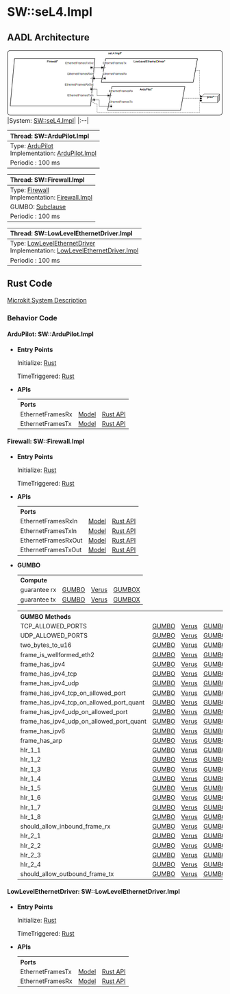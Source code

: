 # SW::seL4.Impl

## AADL Architecture
![arch.png](../../aadl/diagrams/arch.png)
|System: [SW::seL4.Impl]()|
|:--|

|Thread: SW::ArduPilot.Impl |
|:--|
|Type: [ArduPilot](../../aadl/SW.aadl#L277-L282)<br>Implementation: [ArduPilot.Impl](../../aadl/SW.aadl#L283-L290)|
|Periodic : 100 ms|

|Thread: SW::Firewall.Impl |
|:--|
|Type: [Firewall](../../aadl/SW.aadl#L63-L71)<br>Implementation: [Firewall.Impl](../../aadl/SW.aadl#L72-L253)<br>
GUMBO: [Subclause](../../aadl/SW.aadl#L79-L250)|
|Periodic : 100 ms|

|Thread: SW::LowLevelEthernetDriver.Impl |
|:--|
|Type: [LowLevelEthernetDriver](../../aadl/SW.aadl#L28-L34)<br>Implementation: [LowLevelEthernetDriver.Impl](../../aadl/SW.aadl#L35-L42)|
|Periodic : 100 ms|


## Rust Code

[Microkit System Description](microkit.system)

### Behavior Code
#### ArduPilot: SW::ArduPilot.Impl

 - **Entry Points**

    Initialize: [Rust](crates/ArduPilot_ArduPilot/src/component/ArduPilot_ArduPilot_app.rs#L22-L28)

    TimeTriggered: [Rust](crates/ArduPilot_ArduPilot/src/component/ArduPilot_ArduPilot_app.rs#L30-L36)


 - **APIs**

     <table>
     <tr><th colspan=3>Ports</th></tr>
     <tr><td>EthernetFramesRx</td>
     <td><a href=../../aadl/SW.aadl#L280-L280>Model</a></td>
     <td><a href=crates/ArduPilot_ArduPilot/src/bridge/ArduPilot_ArduPilot_api.rs#L55-L62>Rust API</a></td>
     <tr><td>EthernetFramesTx</td>
     <td><a href=../../aadl/SW.aadl#L281-L281>Model</a></td>
     <td><a href=crates/ArduPilot_ArduPilot/src/bridge/ArduPilot_ArduPilot_api.rs#L42-L51>Rust API</a></td></table>



#### Firewall: SW::Firewall.Impl

 - **Entry Points**

    Initialize: [Rust](crates/Firewall_Firewall/src/component/Firewall_Firewall_app.rs#L27-L33)

    TimeTriggered: [Rust](crates/Firewall_Firewall/src/component/Firewall_Firewall_app.rs#L35-L83)


 - **APIs**

     <table>
     <tr><th colspan=3>Ports</th></tr>
     <tr><td>EthernetFramesRxIn</td>
     <td><a href=../../aadl/SW.aadl#L66-L66>Model</a></td>
     <td><a href=crates/Firewall_Firewall/src/bridge/Firewall_Firewall_api.rs#L99-L108>Rust API</a></td>
     <tr><td>EthernetFramesTxIn</td>
     <td><a href=../../aadl/SW.aadl#L69-L69>Model</a></td>
     <td><a href=crates/Firewall_Firewall/src/bridge/Firewall_Firewall_api.rs#L89-L98>Rust API</a></td>
     <tr><td>EthernetFramesRxOut</td>
     <td><a href=../../aadl/SW.aadl#L67-L67>Model</a></td>
     <td><a href=crates/Firewall_Firewall/src/bridge/Firewall_Firewall_api.rs#L62-L73>Rust API</a></td>
     <tr><td>EthernetFramesTxOut</td>
     <td><a href=../../aadl/SW.aadl#L70-L70>Model</a></td>
     <td><a href=crates/Firewall_Firewall/src/bridge/Firewall_Firewall_api.rs#L74-L85>Rust API</a></td></table>

- **GUMBO**

    <table>
    <tr><th colspan=4>Compute</th></tr>
    <tr><td>guarantee rx</td>
    <td><a href=../../aadl/SW.aadl#L238-L242>GUMBO</a></td>
    <td><a href=crates/Firewall_Firewall/src/component/Firewall_Firewall_app.rs#L47-L49>Verus</a></td>
    <td><a href=crates/Firewall_Firewall/src/bridge/Firewall_Firewall_GUMBOX.rs#L307-L323>GUMBOX</a></td>
    </tr>
    <tr><td>guarantee tx</td>
    <td><a href=../../aadl/SW.aadl#L244-L248>GUMBO</a></td>
    <td><a href=crates/Firewall_Firewall/src/component/Firewall_Firewall_app.rs#L54-L56>Verus</a></td>
    <td><a href=crates/Firewall_Firewall/src/bridge/Firewall_Firewall_GUMBOX.rs#L331-L347>GUMBOX</a></td>
    </tr></table>
    <table>
    <tr><th colspan=4>GUMBO Methods</th></tr>
    <tr><td>TCP_ALLOWED_PORTS</td>
    <td><a href=../../aadl/SW.aadl#L89-L89>GUMBO</a></td>
    <td><a href=crates/Firewall_Firewall/src/component/Firewall_Firewall_app.rs#L445-L448>Verus</a></td>
    <td><a href=crates/Firewall_Firewall/src/bridge/Firewall_Firewall_GUMBOX.rs#L17-L20>GUMBOX</a></td>
    </tr>
    <tr><td>UDP_ALLOWED_PORTS</td>
    <td><a href=../../aadl/SW.aadl#L91-L91>GUMBO</a></td>
    <td><a href=crates/Firewall_Firewall/src/component/Firewall_Firewall_app.rs#L450-L453>Verus</a></td>
    <td><a href=crates/Firewall_Firewall/src/bridge/Firewall_Firewall_GUMBOX.rs#L22-L25>GUMBOX</a></td>
    </tr>
    <tr><td>two_bytes_to_u16</td>
    <td><a href=../../aadl/SW.aadl#L94-L95>GUMBO</a></td>
    <td><a href=crates/Firewall_Firewall/src/component/Firewall_Firewall_app.rs#L455-L460>Verus</a></td>
    <td><a href=crates/Firewall_Firewall/src/bridge/Firewall_Firewall_GUMBOX.rs#L27-L32>GUMBOX</a></td>
    </tr>
    <tr><td>frame_is_wellformed_eth2</td>
    <td><a href=../../aadl/SW.aadl#L97-L100>GUMBO</a></td>
    <td><a href=crates/Firewall_Firewall/src/component/Firewall_Firewall_app.rs#L462-L470>Verus</a></td>
    <td><a href=crates/Firewall_Firewall/src/bridge/Firewall_Firewall_GUMBOX.rs#L34-L42>GUMBOX</a></td>
    </tr>
    <tr><td>frame_has_ipv4</td>
    <td><a href=../../aadl/SW.aadl#L103-L106>GUMBO</a></td>
    <td><a href=crates/Firewall_Firewall/src/component/Firewall_Firewall_app.rs#L472-L481>Verus</a></td>
    <td><a href=crates/Firewall_Firewall/src/bridge/Firewall_Firewall_GUMBOX.rs#L44-L54>GUMBOX</a></td>
    </tr>
    <tr><td>frame_has_ipv4_tcp</td>
    <td><a href=../../aadl/SW.aadl#L108-L111>GUMBO</a></td>
    <td><a href=crates/Firewall_Firewall/src/component/Firewall_Firewall_app.rs#L483-L491>Verus</a></td>
    <td><a href=crates/Firewall_Firewall/src/bridge/Firewall_Firewall_GUMBOX.rs#L56-L65>GUMBOX</a></td>
    </tr>
    <tr><td>frame_has_ipv4_udp</td>
    <td><a href=../../aadl/SW.aadl#L113-L116>GUMBO</a></td>
    <td><a href=crates/Firewall_Firewall/src/component/Firewall_Firewall_app.rs#L493-L501>Verus</a></td>
    <td><a href=crates/Firewall_Firewall/src/bridge/Firewall_Firewall_GUMBOX.rs#L67-L76>GUMBOX</a></td>
    </tr>
    <tr><td>frame_has_ipv4_tcp_on_allowed_port</td>
    <td><a href=../../aadl/SW.aadl#L118-L122>GUMBO</a></td>
    <td><a href=crates/Firewall_Firewall/src/component/Firewall_Firewall_app.rs#L503-L508>Verus</a></td>
    <td><a href=crates/Firewall_Firewall/src/bridge/Firewall_Firewall_GUMBOX.rs#L78-L84>GUMBOX</a></td>
    </tr>
    <tr><td>frame_has_ipv4_tcp_on_allowed_port_quant</td>
    <td><a href=../../aadl/SW.aadl#L124-L126>GUMBO</a></td>
    <td><a href=crates/Firewall_Firewall/src/component/Firewall_Firewall_app.rs#L510-L513>Verus</a></td>
    <td><a href=crates/Firewall_Firewall/src/bridge/Firewall_Firewall_GUMBOX.rs#L86-L94>GUMBOX</a></td>
    </tr>
    <tr><td>frame_has_ipv4_udp_on_allowed_port</td>
    <td><a href=../../aadl/SW.aadl#L128-L132>GUMBO</a></td>
    <td><a href=crates/Firewall_Firewall/src/component/Firewall_Firewall_app.rs#L515-L520>Verus</a></td>
    <td><a href=crates/Firewall_Firewall/src/bridge/Firewall_Firewall_GUMBOX.rs#L96-L102>GUMBOX</a></td>
    </tr>
    <tr><td>frame_has_ipv4_udp_on_allowed_port_quant</td>
    <td><a href=../../aadl/SW.aadl#L134-L136>GUMBO</a></td>
    <td><a href=crates/Firewall_Firewall/src/component/Firewall_Firewall_app.rs#L522-L525>Verus</a></td>
    <td><a href=crates/Firewall_Firewall/src/bridge/Firewall_Firewall_GUMBOX.rs#L104-L112>GUMBOX</a></td>
    </tr>
    <tr><td>frame_has_ipv6</td>
    <td><a href=../../aadl/SW.aadl#L138-L141>GUMBO</a></td>
    <td><a href=crates/Firewall_Firewall/src/component/Firewall_Firewall_app.rs#L527-L536>Verus</a></td>
    <td><a href=crates/Firewall_Firewall/src/bridge/Firewall_Firewall_GUMBOX.rs#L114-L124>GUMBOX</a></td>
    </tr>
    <tr><td>frame_has_arp</td>
    <td><a href=../../aadl/SW.aadl#L143-L146>GUMBO</a></td>
    <td><a href=crates/Firewall_Firewall/src/component/Firewall_Firewall_app.rs#L538-L547>Verus</a></td>
    <td><a href=crates/Firewall_Firewall/src/bridge/Firewall_Firewall_GUMBOX.rs#L126-L136>GUMBOX</a></td>
    </tr>
    <tr><td>hlr_1_1</td>
    <td><a href=../../aadl/SW.aadl#L153-L155>GUMBO</a></td>
    <td><a href=crates/Firewall_Firewall/src/component/Firewall_Firewall_app.rs#L549-L558>Verus</a></td>
    <td><a href=crates/Firewall_Firewall/src/bridge/Firewall_Firewall_GUMBOX.rs#L138-L147>GUMBOX</a></td>
    </tr>
    <tr><td>hlr_1_2</td>
    <td><a href=../../aadl/SW.aadl#L157-L159>GUMBO</a></td>
    <td><a href=crates/Firewall_Firewall/src/component/Firewall_Firewall_app.rs#L560-L569>Verus</a></td>
    <td><a href=crates/Firewall_Firewall/src/bridge/Firewall_Firewall_GUMBOX.rs#L149-L158>GUMBOX</a></td>
    </tr>
    <tr><td>hlr_1_3</td>
    <td><a href=../../aadl/SW.aadl#L161-L165>GUMBO</a></td>
    <td><a href=crates/Firewall_Firewall/src/component/Firewall_Firewall_app.rs#L571-L581>Verus</a></td>
    <td><a href=crates/Firewall_Firewall/src/bridge/Firewall_Firewall_GUMBOX.rs#L160-L170>GUMBOX</a></td>
    </tr>
    <tr><td>hlr_1_4</td>
    <td><a href=../../aadl/SW.aadl#L167-L172>GUMBO</a></td>
    <td><a href=crates/Firewall_Firewall/src/component/Firewall_Firewall_app.rs#L583-L594>Verus</a></td>
    <td><a href=crates/Firewall_Firewall/src/bridge/Firewall_Firewall_GUMBOX.rs#L172-L183>GUMBOX</a></td>
    </tr>
    <tr><td>hlr_1_5</td>
    <td><a href=../../aadl/SW.aadl#L174-L179>GUMBO</a></td>
    <td><a href=crates/Firewall_Firewall/src/component/Firewall_Firewall_app.rs#L596-L607>Verus</a></td>
    <td><a href=crates/Firewall_Firewall/src/bridge/Firewall_Firewall_GUMBOX.rs#L185-L196>GUMBOX</a></td>
    </tr>
    <tr><td>hlr_1_6</td>
    <td><a href=../../aadl/SW.aadl#L181-L184>GUMBO</a></td>
    <td><a href=crates/Firewall_Firewall/src/component/Firewall_Firewall_app.rs#L609-L618>Verus</a></td>
    <td><a href=crates/Firewall_Firewall/src/bridge/Firewall_Firewall_GUMBOX.rs#L198-L207>GUMBOX</a></td>
    </tr>
    <tr><td>hlr_1_7</td>
    <td><a href=../../aadl/SW.aadl#L186-L191>GUMBO</a></td>
    <td><a href=crates/Firewall_Firewall/src/component/Firewall_Firewall_app.rs#L620-L631>Verus</a></td>
    <td><a href=crates/Firewall_Firewall/src/bridge/Firewall_Firewall_GUMBOX.rs#L209-L220>GUMBOX</a></td>
    </tr>
    <tr><td>hlr_1_8</td>
    <td><a href=../../aadl/SW.aadl#L193-L198>GUMBO</a></td>
    <td><a href=crates/Firewall_Firewall/src/component/Firewall_Firewall_app.rs#L633-L644>Verus</a></td>
    <td><a href=crates/Firewall_Firewall/src/bridge/Firewall_Firewall_GUMBOX.rs#L222-L233>GUMBOX</a></td>
    </tr>
    <tr><td>should_allow_inbound_frame_rx</td>
    <td><a href=../../aadl/SW.aadl#L200-L208>GUMBO</a></td>
    <td><a href=crates/Firewall_Firewall/src/component/Firewall_Firewall_app.rs#L646-L657>Verus</a></td>
    <td><a href=crates/Firewall_Firewall/src/bridge/Firewall_Firewall_GUMBOX.rs#L235-L246>GUMBOX</a></td>
    </tr>
    <tr><td>hlr_2_1</td>
    <td><a href=../../aadl/SW.aadl#L214-L216>GUMBO</a></td>
    <td><a href=crates/Firewall_Firewall/src/component/Firewall_Firewall_app.rs#L659-L668>Verus</a></td>
    <td><a href=crates/Firewall_Firewall/src/bridge/Firewall_Firewall_GUMBOX.rs#L248-L257>GUMBOX</a></td>
    </tr>
    <tr><td>hlr_2_2</td>
    <td><a href=../../aadl/SW.aadl#L218-L220>GUMBO</a></td>
    <td><a href=crates/Firewall_Firewall/src/component/Firewall_Firewall_app.rs#L670-L679>Verus</a></td>
    <td><a href=crates/Firewall_Firewall/src/bridge/Firewall_Firewall_GUMBOX.rs#L259-L268>GUMBOX</a></td>
    </tr>
    <tr><td>hlr_2_3</td>
    <td><a href=../../aadl/SW.aadl#L222-L224>GUMBO</a></td>
    <td><a href=crates/Firewall_Firewall/src/component/Firewall_Firewall_app.rs#L681-L690>Verus</a></td>
    <td><a href=crates/Firewall_Firewall/src/bridge/Firewall_Firewall_GUMBOX.rs#L270-L279>GUMBOX</a></td>
    </tr>
    <tr><td>hlr_2_4</td>
    <td><a href=../../aadl/SW.aadl#L226-L228>GUMBO</a></td>
    <td><a href=crates/Firewall_Firewall/src/component/Firewall_Firewall_app.rs#L692-L701>Verus</a></td>
    <td><a href=crates/Firewall_Firewall/src/bridge/Firewall_Firewall_GUMBOX.rs#L281-L290>GUMBOX</a></td>
    </tr>
    <tr><td>should_allow_outbound_frame_tx</td>
    <td><a href=../../aadl/SW.aadl#L230-L234>GUMBO</a></td>
    <td><a href=crates/Firewall_Firewall/src/component/Firewall_Firewall_app.rs#L703-L710>Verus</a></td>
    <td><a href=crates/Firewall_Firewall/src/bridge/Firewall_Firewall_GUMBOX.rs#L292-L299>GUMBOX</a></td>
    </tr></table>


#### LowLevelEthernetDriver: SW::LowLevelEthernetDriver.Impl

 - **Entry Points**

    Initialize: [Rust](crates/LowLevelEthernetDriver_LowLevelEthernetDriver/src/component/LowLevelEthernetDriver_LowLevelEthernetDriver_app.rs#L22-L28)

    TimeTriggered: [Rust](crates/LowLevelEthernetDriver_LowLevelEthernetDriver/src/component/LowLevelEthernetDriver_LowLevelEthernetDriver_app.rs#L30-L36)


 - **APIs**

     <table>
     <tr><th colspan=3>Ports</th></tr>
     <tr><td>EthernetFramesTx</td>
     <td><a href=../../aadl/SW.aadl#L33-L33>Model</a></td>
     <td><a href=crates/LowLevelEthernetDriver_LowLevelEthernetDriver/src/bridge/LowLevelEthernetDriver_LowLevelEthernetDriver_api.rs#L55-L62>Rust API</a></td>
     <tr><td>EthernetFramesRx</td>
     <td><a href=../../aadl/SW.aadl#L32-L32>Model</a></td>
     <td><a href=crates/LowLevelEthernetDriver_LowLevelEthernetDriver/src/bridge/LowLevelEthernetDriver_LowLevelEthernetDriver_api.rs#L42-L51>Rust API</a></td></table>


